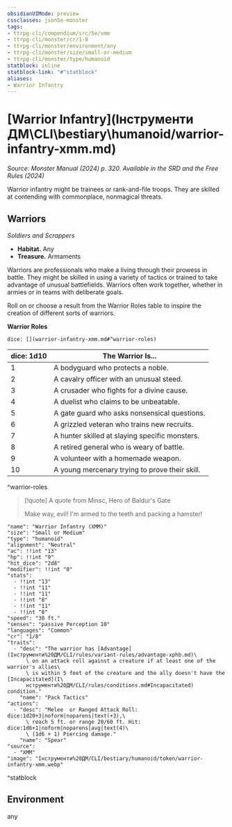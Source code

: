 ```yaml
---
obsidianUIMode: preview
cssclasses: json5e-monster
tags:
- ttrpg-cli/compendium/src/5e/xmm
- ttrpg-cli/monster/cr/1-8
- ttrpg-cli/monster/environment/any
- ttrpg-cli/monster/size/small-or-medium
- ttrpg-cli/monster/type/humanoid
statblock: inline
statblock-link: "#^statblock"
aliases:
- Warrior Infantry
---
```

# [Warrior Infantry](Інструменти ДМ\CLI\bestiary\humanoid/warrior-infantry-xmm.md)
*Source: Monster Manual (2024) p. 320. Available in the <span title='Systems Reference Document (5.2)'>SRD</span> and the Free Rules (2024)*  

Warrior infantry might be trainees or rank-and-file troops. They are skilled at contending with commonplace, nonmagical threats.

## Warriors

*Soldiers and Scrappers*

- **Habitat.** Any  
- **Treasure.** Armaments  

Warriors are professionals who make a living through their prowess in battle. They might be skilled in using a variety of tactics or trained to take advantage of unusual battlefields. Warriors often work together, whether in armies or in teams with deliberate goals.

Roll on or choose a result from the Warrior Roles table to inspire the creation of different sorts of warriors.

**Warrior Roles**

`dice: [](warrior-infantry-xmm.md#^warrior-roles)`

| dice: 1d10 | The Warrior Is... |
|------------|-------------------|
| 1 | A bodyguard who protects a noble. |
| 2 | A cavalry officer with an unusual steed. |
| 3 | A crusader who fights for a divine cause. |
| 4 | A duelist who claims to be unbeatable. |
| 5 | A gate guard who asks nonsensical questions. |
| 6 | A grizzled veteran who trains new recruits. |
| 7 | A hunter skilled at slaying specific monsters. |
| 8 | A retired general who is weary of battle. |
| 9 | A volunteer with a homemade weapon. |
| 10 | A young mercenary trying to prove their skill. |
^warrior-roles

> [!quote] A quote from Minsc, Hero of Baldur's Gate  
> 
> Make way, evil! I'm armed to the teeth and packing a hamster!


```statblock
"name": "Warrior Infantry (XMM)"
"size": "Small or Medium"
"type": "humanoid"
"alignment": "Neutral"
"ac": !!int "13"
"hp": !!int "9"
"hit_dice": "2d8"
"modifier": !!int "0"
"stats":
  - !!int "13"
  - !!int "11"
  - !!int "11"
  - !!int "8"
  - !!int "11"
  - !!int "8"
"speed": "30 ft."
"senses": "passive Perception 10"
"languages": "Common"
"cr": "1/8"
"traits":
  - "desc": "The warrior has [Advantage](Інструменти%20ДМ/CLI/rules/variant-rules/advantage-xphb.md)\
      \ on an attack roll against a creature if at least one of the warrior's allies\
      \ is within 5 feet of the creature and the ally doesn't have the [Incapacitated](І\
      нструменти%20ДМ/CLI/rules/conditions.md#Incapacitated) condition."
    "name": "Pack Tactics"
"actions":
  - "desc": "Melee  or Ranged Attack Roll: dice:1d20+3|noform|noparens|text(+3),\
      \ reach 5 ft. or range 20/60 ft. Hit: dice:1d6+1|noform|noparens|avg|text(4)\
      \ (1d6 + 1) Piercing damage."
    "name": "Spear"
"source":
  - "XMM"
"image": "Інструменти%20ДМ/CLI/bestiary/humanoid/token/warrior-infantry-xmm.webp"
```
^statblock

## Environment

any